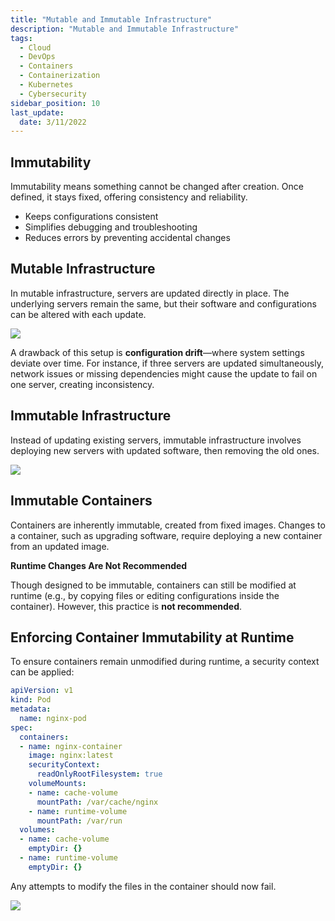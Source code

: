 ```yaml
---
title: "Mutable and Immutable Infrastructure"
description: "Mutable and Immutable Infrastructure"
tags:
  - Cloud
  - DevOps
  - Containers
  - Containerization
  - Kubernetes
  - Cybersecurity
sidebar_position: 10
last_update:
  date: 3/11/2022
---
```



## Immutability

Immutability means something cannot be changed after creation. Once defined, it stays fixed, offering consistency and reliability.

- Keeps configurations consistent
- Simplifies debugging and troubleshooting
- Reduces errors by preventing accidental changes

## Mutable Infrastructure

In mutable infrastructure, servers are updated directly in place. The underlying servers remain the same, but their software and configurations can be altered with each update.

<div class='img-center'>

![](/img/docs/mutable-infraexplanation.png)

</div>

A drawback of this setup is **configuration drift**—where system settings deviate over time. For instance, if three servers are updated simultaneously, network issues or missing dependencies might cause the update to fail on one server, creating inconsistency.

## Immutable Infrastructure

Instead of updating existing servers, immutable infrastructure involves deploying new servers with updated software, then removing the old ones.

<div class='img-center'>

![](/img/docs/immutbalae-infra-setup-explain.png)

</div>

## Immutable Containers

Containers are inherently immutable, created from fixed images. Changes to a container, such as upgrading software, require deploying a new container from an updated image.

**Runtime Changes Are Not Recommended**

Though designed to be immutable, containers can still be modified at runtime (e.g., by copying files or editing configurations inside the container). However, this practice is **not recommended**.

## Enforcing Container Immutability at Runtime

To ensure containers remain unmodified during runtime, a security context can be applied:

```yaml
apiVersion: v1
kind: Pod
metadata:
  name: nginx-pod
spec:
  containers:
  - name: nginx-container
    image: nginx:latest
    securityContext:
      readOnlyRootFilesystem: true
    volumeMounts:
    - name: cache-volume 
      mountPath: /var/cache/nginx
    - name: runtime-volume 
      mountPath: /var/run 
  volumes:
  - name: cache-volume
    emptyDir: {}      
  - name: runtime-volume 
    emptyDir: {}      
```

Any attempts to modify the files in the container should now fail.

<div class='img-center'>

![](/img/docs/adding-security-context-to-ensure-immutability.png)

</div>